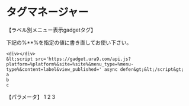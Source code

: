 タグマネージャー
===

【ラベル別メニュー表示gadgetタグ】

下記の%**%を指定の値に書き直してお使い下さい。
```
<div></div>
&lt;script src='https://gadget.ura9.com/api.js?platform=%platform%&site=%site%&menu_type=%menu-type%&content=label&view_published=' async defer&gt;&lt;/script&gt;
a
b
c
```

【パラメータ】
1
2
3
